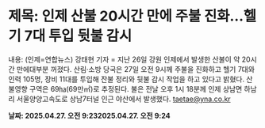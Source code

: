 # **제목: 인제 산불 20시간 만에 주불 진화…헬기 7대 투입 뒷불 감시**

  내용: (인제=연합뉴스) 강태현 기자 = 지난 26일 강원 인제에서 발생한 산불이 약 20시간 만에대부분 꺼졌다.    산림·소방 당국은 27일 오전 9시께 주불을 진화하고 헬기 7대와 인력 105명, 장비 11대를 투입해 잔불 정리와 뒷불 감시 작업을 하고 있다고 밝혔다.    산불영향 구역은 69㏊(69만㎡)로 추정된다.    불은 전날 오후 1시 18분께 인제 상남면 하남리 서울양양고속도로 상남7터널 인근 야산에서 발생했다.    taetae@yna.co.kr

  **날짜: 2025.04.27. 오전 9:232025.04.27. 오전 9:24**